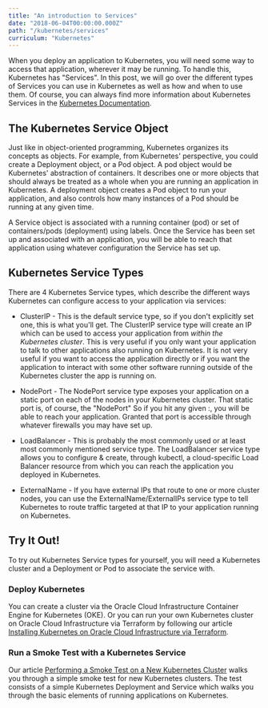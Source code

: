 ```yaml
---
title: "An introduction to Services"
date: "2018-06-04T00:00:00.000Z"
path: "/kubernetes/services"
curriculum: "Kubernetes"
---
```


When you deploy an application to Kubernetes, you will need some way to access that application, wherever it may be running.  To handle this, Kubernetes has "Services". In this post, we will go over the different types of Services you can use in Kubernetes as well as how and when to use them. Of course, you can always find more information about Kubernetes Services in the [Kubernetes Documentation](https://kubernetes.io/docs/concepts/services-networking/service/).


## The Kubernetes Service Object
Just like in object-oriented programming, Kubernetes organizes its concepts as objects. For example, from Kubernetes' perspective, you could create a Deployment object, or a Pod object.  A pod object would be Kubernetes' abstraction of containers. It describes one or more objects that should always be treated as a whole when you are running an application in Kubernetes.  A deployment object creates a Pod object to run your application, and also controls how many instances of a Pod should be running at any given time.

A Service object is associated with a running container (pod) or set of containers/pods (deployment) using labels.  Once the Service has been set up and associated with an application, you will be able to reach that application using whatever configuration the Service has set up.

## Kubernetes Service Types
There are 4 Kubernetes Service types, which describe the different ways Kubernetes can configure access to your application via services:

* ClusterIP - This is the default service type, so if you don't explicitly set one, this is what you'll get. The ClusterIP service type will create an IP which can be used to access your application from _within the Kubernetes cluster_. This is very useful if you only want your application to talk to other applications also running on Kubernetes. It is not very useful if you want to access the application directly or if you want the application to interact with some other software running outside of the Kubernetes cluster the app is running on.

* NodePort - The NodePort service type exposes your application on a static port on each of the nodes in your Kubernetes cluster. That static port is, of course, the "NodePort" So if you hit any given <k8sNodeIp>:<AppNodePort>, you will be able to reach your application. Granted that port is accessible through whatever firewalls you may have set up.

* LoadBalancer - This is probably the most commonly used or at least most commonly mentioned service type.  The LoadBalancer service type allows you to configure & create, through kubectl, a cloud-specific Load Balancer resource from which you can reach the application you deployed in Kubernetes.

* ExternalName - If you have external IPs that route to one or more cluster nodes, you can use the ExternalName/ExternalIPs service type to tell Kubernetes to route traffic targeted at that IP to your application running on Kubernetes.

## Try It Out!
To try out Kubernetes Service types for yourself, you will need a Kubernetes cluster and a Deployment or Pod to associate the service with.

### Deploy Kubernetes
You can create a cluster via the Oracle Cloud Infrastructure Container Engine for Kubernetes (OKE). Or you can run your own Kubernetes cluster on Oracle Cloud Infrastructure via Terraform by following our article [Installing Kubernetes on Oracle Cloud Infrastructure via Terraform](/kubernetes/terraform-deployment).

### Run a Smoke Test with a Kubernetes Service
Our article [Performing a Smoke Test on a New Kubernetes Cluster](/kubernetes/smoke-test) walks you through a simple smoke test for new Kubernetes clusters. The test consists of a simple Kubernetes Deployment and Service which walks you through the basic elements of running applications on Kubernetes.

